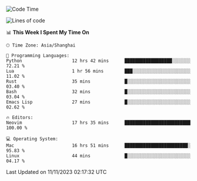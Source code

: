 <!--START_SECTION:waka-->
![Code Time](http://img.shields.io/badge/Code%20Time-1%2C660%20hrs%2016%20mins-blue)

![Lines of code](https://img.shields.io/badge/From%20Hello%20World%20I%27ve%20Written-288.3%20thousand%20lines%20of%20code-blue)

📊 **This Week I Spent My Time On** 

```text
🕑︎ Time Zone: Asia/Shanghai

💬 Programming Languages: 
Python                   12 hrs 42 mins      ██████████████████░░░░░░░   72.21 % 
Lua                      1 hr 56 mins        ███░░░░░░░░░░░░░░░░░░░░░░   11.02 % 
Rust                     35 mins             █░░░░░░░░░░░░░░░░░░░░░░░░   03.40 % 
Bash                     32 mins             █░░░░░░░░░░░░░░░░░░░░░░░░   03.04 % 
Emacs Lisp               27 mins             █░░░░░░░░░░░░░░░░░░░░░░░░   02.62 % 

🔥 Editors: 
Neovim                   17 hrs 35 mins      █████████████████████████   100.00 % 

💻 Operating System: 
Mac                      16 hrs 51 mins      ████████████████████████░   95.83 % 
Linux                    44 mins             █░░░░░░░░░░░░░░░░░░░░░░░░   04.17 % 
```


 Last Updated on 11/11/2023 02:17:32 UTC
<!--END_SECTION:waka-->
